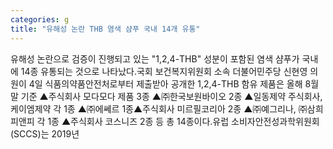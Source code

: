 ```yaml
---
categories: g
title: "유해성 논란 THB 염색 샴푸 국내 14개 유통"
---
```

 유해성 논란으로 검증이 진행되고 있는 "1,2,4-THB" 성분이 포함된 염색 샴푸가 국내에 14종 유통되는 것으로 나타났다.국회 보건복지위원회 소속 더불어민주당 신현영 의원이 4일 식품의약품안전처로부터 제출받아 공개한 1,2,4-THB 함유 제품은 올해 8월 말 기준 ▲주식회사 모다모다 제품 3종 ▲㈜한국보원바이오 2종 ▲일동제약 주식회사, 케이엠제약 각 1종 ▲㈜에쎄르 1종▲주식회사 미르필코리아 2종 ▲㈜예그리나, ㈜삼희피앤피 각 1종 ▲주식회사 코스니즈 2종 등 총 14종이다.유럽 소비자안전성과학위원회(SCCS)는 2019년
